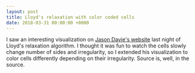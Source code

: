 ```yaml
---
layout: post
title: Lloyd's relaxation with color coded cells
date: 2018-03-31 00:00:00 +0000
---
```

I saw an interesting visualization on [Jason Davie's website](https://www.jasondavies.com/lloyd/) last night of Lloyd's relaxation algorithm. I thought it was fun to watch the cells slowly change number of sides and irregularity, so I extended his visualization to color cells differently depending on their irregularity. Source is, well, in the source.

<script src="https://www.jasondavies.com/d3.min.js"></script>

<div id="chart"><canvas width="1920" height="960" style="width: 960px; height: 480px;"></canvas></div>

<script>
var ratio = window.devicePixelRatio || 1,
width = 960 \* ratio,
height = 480 \* ratio,
n = 1000,
vertices;

var voronoi = d3.geom.voronoi()
.clipExtent(\[\[0, 0\], \[width, height\]\]);

var canvas = d3.select("#chart").append("canvas")
.attr("width", width)
.attr("height", height)
.style("width", width / ratio + "px")
.style("height", height / ratio + "px")
.on("click", function() {
var mouse = d3.mouse(this);
reset(mouse\[0\] \* ratio, mouse\[1\] \* ratio);
});

var context = canvas.node().getContext("2d");
context.fillStyle = "#00f";
context.lineWidth = .5 \* ratio;
context.strokeStyle = "#000";

var iterations,
format = d3.format(",f");

d3.timer(redraw);

reset(width / 2, height / 2);

function mean(data) {
if (data.length < 1) return 0;
return data.reduce(function(memo, num) { return memo + num; }, 0)/data.length;
}
function stdev(data) {
if (data.length < 1) return 0;
var setMean = mean(data);
var totalDeviation = data.reduce(function(memo, num){ return memo + Math.pow(setMean - num, 2);  },0);
return Math.sqrt(totalDeviation/data.length);
}

function get_color(irregularity, size, sides) {
var max_irregularity = 20 / (Math.pow(width \* height / n, 0.25) \* 4);
irregularity /= max_irregularity;
var hue = irregularity \* 360;
hue += Date.now()/100;

var max_size = Math.sqrt(width \* height / n) \* 4;
size /= max_size;

if (sides == 4) {
hue -= 180;
} else if (sides == 5) {
hue -= 90;
}

return d3.hcl(hue % 360, size\*80, 80 - size \* 60 - (irregularity  \* 80));
}

function redraw() {
var cells = voronoi(vertices),
dx = 0,
dy = 0,
edges = {};

for (var i = 0, n = cells.length; i < n; ++i) {
var cell = cells\[i\];
if (cell == null) continue;

    var area = d3.geom.polygon(cell).area(),
        centroid = cell.centroid(-1 / (6 * area)),
        vertex = vertices[i],
        δx = centroid[0] - vertex[0],
        δy = centroid[1] - vertex[1];
    dx += Math.abs(δx);
    dy += Math.abs(δy);
    vertex[0] += δx, vertex[1] += δy;
    
    var p0 = cell[0];
    if (!p0) continue;
    lengths = []
    for (var j = 1; j < cell.length; j++) {
      lengths.push(Math.sqrt(Math.pow(cell[j][1] - cell[j-1][1], 2) + Math.pow(cell[j][0] - cell[j-1][0], 2)))
    }
    context.fillStyle = get_color(stdev(lengths)/Math.sqrt(area), Math.sqrt(area), cell.length);
    context.beginPath();
    context.moveTo(p0[0], p0[1]);
    for (var j = 1, m = cell.length, k0 = p0[0] + "," + p0[1]; j < m; ++j) {
      var p = cell[j];
      context.lineTo(p[0], p[1]);
      var k = p[0] + "," + p[1];
      if (k0 < k) edges[k0 + "," + k] = [p0, p];
      else edges[k + "," + k0] = [p, p0];
      p0 = p, k0 = k;
    }
    context.fill();

}

d3.select("#iterations").text(format(++iterations));

if (dx \* dx + dy \* dy < 1e-6) return true;
}

function reset(x, y) {
vertices = d3.range(n).map(function(d) {
return \[x + Math.random() - .5, y + Math.random() - .5\];
});
iterations = 0;
}
</script>